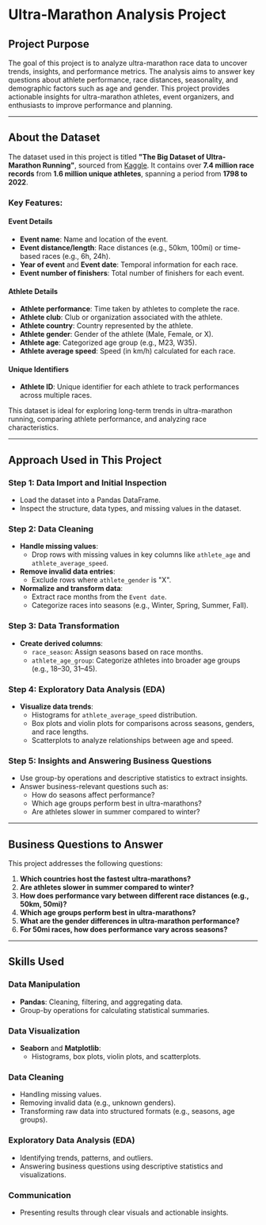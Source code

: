 # Ultra-Marathon Analysis Project

## Project Purpose
The goal of this project is to analyze ultra-marathon race data to uncover trends, insights, and performance metrics. The analysis aims to answer key questions about athlete performance, race distances, seasonality, and demographic factors such as age and gender. This project provides actionable insights for ultra-marathon athletes, event organizers, and enthusiasts to improve performance and planning.

---

## About the Dataset
The dataset used in this project is titled **"The Big Dataset of Ultra-Marathon Running"**, sourced from [Kaggle](https://www.kaggle.com/datasets/aiaiaidavid/the-big-dataset-of-ultra-marathon-running). It contains over **7.4 million race records** from **1.6 million unique athletes**, spanning a period from **1798 to 2022**.

### Key Features:

#### **Event Details**
- **Event name**: Name and location of the event.
- **Event distance/length**: Race distances (e.g., 50km, 100mi) or time-based races (e.g., 6h, 24h).
- **Year of event** and **Event date**: Temporal information for each race.
- **Event number of finishers**: Total number of finishers for each event.

#### **Athlete Details**
- **Athlete performance**: Time taken by athletes to complete the race.
- **Athlete club**: Club or organization associated with the athlete.
- **Athlete country**: Country represented by the athlete.
- **Athlete gender**: Gender of the athlete (Male, Female, or X).
- **Athlete age**: Categorized age group (e.g., M23, W35).
- **Athlete average speed**: Speed (in km/h) calculated for each race.

#### **Unique Identifiers**
- **Athlete ID**: Unique identifier for each athlete to track performances across multiple races.

This dataset is ideal for exploring long-term trends in ultra-marathon running, comparing athlete performance, and analyzing race characteristics.

---

## Approach Used in This Project

### **Step 1: Data Import and Initial Inspection**
- Load the dataset into a Pandas DataFrame.
- Inspect the structure, data types, and missing values in the dataset.

### **Step 2: Data Cleaning**
- **Handle missing values**:
  - Drop rows with missing values in key columns like `athlete_age` and `athlete_average_speed`.
- **Remove invalid data entries**:
  - Exclude rows where `athlete_gender` is "X".
- **Normalize and transform data**:
  - Extract race months from the `Event date`.
  - Categorize races into seasons (e.g., Winter, Spring, Summer, Fall).

### **Step 3: Data Transformation**
- **Create derived columns**:
  - `race_season`: Assign seasons based on race months.
  - `athlete_age_group`: Categorize athletes into broader age groups (e.g., 18–30, 31–45).

### **Step 4: Exploratory Data Analysis (EDA)**
- **Visualize data trends**:
  - Histograms for `athlete_average_speed` distribution.
  - Box plots and violin plots for comparisons across seasons, genders, and race lengths.
  - Scatterplots to analyze relationships between age and speed.

### **Step 5: Insights and Answering Business Questions**
- Use group-by operations and descriptive statistics to extract insights.
- Answer business-relevant questions such as:
  - How do seasons affect performance?
  - Which age groups perform best in ultra-marathons?
  - Are athletes slower in summer compared to winter?

---

## Business Questions to Answer
This project addresses the following questions:
1. **Which countries host the fastest ultra-marathons?**
2. **Are athletes slower in summer compared to winter?**
3. **How does performance vary between different race distances (e.g., 50km, 50mi)?**
4. **Which age groups perform best in ultra-marathons?**
5. **What are the gender differences in ultra-marathon performance?**
6. **For 50mi races, how does performance vary across seasons?**

---

## Skills Used

### **Data Manipulation**
- **Pandas**: Cleaning, filtering, and aggregating data.
- Group-by operations for calculating statistical summaries.

### **Data Visualization**
- **Seaborn** and **Matplotlib**:
  - Histograms, box plots, violin plots, and scatterplots.

### **Data Cleaning**
- Handling missing values.
- Removing invalid data (e.g., unknown genders).
- Transforming raw data into structured formats (e.g., seasons, age groups).

### **Exploratory Data Analysis (EDA)**
- Identifying trends, patterns, and outliers.
- Answering business questions using descriptive statistics and visualizations.

### **Communication**
- Presenting results through clear visuals and actionable insights.

